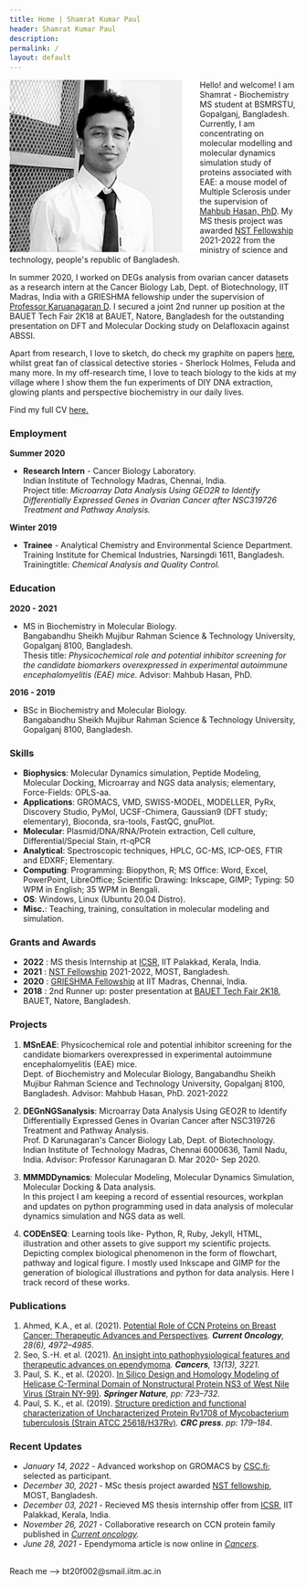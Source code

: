 ```yaml
---
title: Home | Shamrat Kumar Paul
header: Shamrat Kumar Paul
description:
permalink: /
layout: default
---
```

<img align="left" src="/assets/images/shamrat.svg">Hello! and welcome! I am Shamrat - Biochemistry MS student at BSMRSTU, Gopalganj, Bangladesh. Currently, I am concentrating on molecular modelling and molecular dynamics simulation study of proteins associated with EAE: a mouse model of Multiple Sclerosis under the supervision of [Mahbub Hasan, PhD](https://sites.google.com/view/mahbub-hasan/home). My MS thesis project was awarded [NST Fellowship](https://most.portal.gov.bd/sites/default/files/files/most.portal.gov.bd/npfblock//%E0%A6%AC%E0%A6%BF%E0%A6%9C%E0%A7%8D%E0%A6%9E%E0%A6%BE%E0%A6%A8%20%E0%A6%93%20%20%E0%A6%9A%E0%A6%BF%E0%A6%95%E0%A6%BF%E0%A7%8E%E0%A6%B8%E0%A6%BE%20%E0%A6%AC%E0%A6%BF%E0%A6%9C%E0%A7%8D%E0%A6%9E%E0%A6%BE%E0%A6%A8%20%E0%A6%97%E0%A7%8D%E0%A6%B0%E0%A7%81%E0%A6%AA.pdf) 2021-2022 from the ministry of science and technology, people's republic of Bangladesh.

In summer 2020, I worked on DEGs analysis from ovarian cancer datasets as a research intern at the Cancer Biology Lab, Dept. of Biotechnology, IIT Madras, India with a GRIESHMA fellowship under the supervision of  [Professor Karuanagaran D](https://biotech.iitm.ac.in/Faculty/Karunagaran/index.php). I secured a joint 2nd runner up position at the BAUET Tech Fair 2K18 at BAUET, Natore, Bangladesh for the outstanding presentation on DFT and Molecular Docking study on Delafloxacin against ABSSI.

Apart from research, I love to sketch, do check my graphite on papers [here](), whilst great fan of classical detective stories - Sherlock Holmes, Feluda and many more. In my off-research time, I love to teach biology to the kids at my village where I show them the fun experiments of DIY DNA extraction, glowing plants and perspective biochemistry in our daily lives.

Find my full CV [here.](/assets/resume/cv-shamrat.pdf)

### Employment
**Summer 2020**
- **Research Intern** - Cancer Biology Laboratory.<br>
Indian Institute of Technology Madras, Chennai, India.<br>
Project title: *Microarray Data Analysis Using GEO2R to Identify Differentially Expressed Genes in Ovarian Cancer after NSC319726 Treatment and Pathway Analysis.*

**Winter 2019**
- **Trainee** - Analytical Chemistry and Environmental Science Department. <br>
Training Institute for Chemical Industries, Narsingdi 1611, Bangladesh.<br>
Trainingtitle: *Chemical Analysis and Quality Control.*

### Education
**2020 - 2021**
- MS in Biochemistry in Molecular Biology. <br>
Bangabandhu Sheikh Mujibur Rahman Science & Technology University, Gopalganj 8100, Bangladesh.<br>
Thesis title: *Physicochemical role and potential inhibitor screening for the candidate biomarkers overexpressed in experimental autoimmune encephalomyelitis (EAE) mice.* Advisor: Mahbub Hasan, PhD.

**2016 - 2019**
- BSc in Biochemistry and Molecular Biology.<br>
Bangabandhu Sheikh Mujibur Rahman Science & Technology University, Gopalganj 8100, Bangladesh.

### Skills
- **Biophysics**: Molecular Dynamics simulation, Peptide Modeling, Molecular Docking, Microarray and NGS data analysis; elementary, Force-Fields: OPLS-aa.
- **Applications**: GROMACS, VMD, SWISS-MODEL, MODELLER, PyRx, Discovery Studio, PyMol, UCSF-Chimera, Gaussian9 (DFT study; elementary), Bioconda, sra-tools, FastQC, gnuPlot.
- **Molecular**: Plasmid/DNA/RNA/Protein extraction, Cell culture, Differential/Special Stain, rt-qPCR
- **Analytical**: Spectroscopic techniques, HPLC, GC-MS, ICP-OES, FTIR and EDXRF; Elementary.
- **Computing**: Programming: Biopython, R; MS Office: Word, Excel, PowerPoint, LibreOffice; Scientific Drawing: Inkscape, GIMP; Typing: 50 WPM in English; 35 WPM in Bengali.
- **OS**: Windows, Linux (Ubuntu 20.04 Distro).
- **Misc.**: Teaching, training, consultation in molecular modeling and simulation.

### Grants and Awards
- **2022** : MS thesis Internship at [ICSR](https://icsr.iitpkd.ac.in/), IIT Palakkad, Kerala, India.
- **2021** : [NST Fellowship](https://most.portal.gov.bd/sites/default/files/files/most.portal.gov.bd/npfblock//%E0%A6%AC%E0%A6%BF%E0%A6%9C%E0%A7%8D%E0%A6%9E%E0%A6%BE%E0%A6%A8%20%E0%A6%93%20%20%E0%A6%9A%E0%A6%BF%E0%A6%95%E0%A6%BF%E0%A7%8E%E0%A6%B8%E0%A6%BE%20%E0%A6%AC%E0%A6%BF%E0%A6%9C%E0%A7%8D%E0%A6%9E%E0%A6%BE%E0%A6%A8%20%E0%A6%97%E0%A7%8D%E0%A6%B0%E0%A7%81%E0%A6%AA.pdf) 2021-2022, MOST, Bangladesh.
- **2020** : [GRIESHMA Fellowship](https://ge.iitm.ac.in/grieshma/)  at IIT Madras, Chennai, India.
- **2018** : 2nd Runner up: poster presentation at [BAUET Tech Fair 2K18](https://bauet.ac.bd/bauet-tech-fair-2k18/), BAUET, Natore, Bangladesh.

### Projects
01. **MSnEAE**: Physicochemical role and potential inhibitor screening for the candidate biomarkers overexpressed in experimental autoimmune encephalomyelitis (EAE) mice. <br>
Dept. of Biochemistry and Molecular Biology, Bangabandhu Sheikh Mujibur Rahman Science and Technology University, Gopalganj 8100, Bangladesh. Advisor: Mahbub Hasan, PhD. 2021-2022

02. **DEGnNGSanalysis**: Microarray Data Analysis Using GEO2R to Identify Differentially Expressed Genes in Ovarian Cancer after NSC319726 Treatment and Pathway Analysis.<br>
Prof. D Karunagaran's Cancer Biology Lab, Dept. of Biotechnology. Indian Institute of Technology Madras, Chennai 6000636, Tamil Nadu, India. Advisor: Professor Karunagaran D. Mar 2020- Sep 2020. 

03. **MMMDDynamics**: Molecular Modeling, Molecular Dynamics Simulation, Molecular Docking & Data analysis.<br>
In this project I am keeping a record of essential resources, workplan and updates on python programming used in data analysis of molecular dynamics simulation and NGS data as well. 

04. **CODEnSEQ**: Learning tools like- Python, R, Ruby, Jekyll, HTML, illustration and other assets to give support my scientific projects.<br>
Depicting complex biological phenomenon in the form of flowchart, pathway and logical figure. I mostly used Inkscape and GIMP for the generation of biological illustrations and python for data analysis. Here I track record of these works. 

### Publications
1. Ahmed, K.A., et al. (2021). [Potential Role of CCN Proteins on Breast Cancer: Therapeutic Advances and Perspectives](https://www.mdpi.com/1718-7729/28/6/417)*.  **Current Oncology**, 28(6), 4972–4985*.
2. Seo, S.-H. et al. (2021). [An insight into pathophysiological features and therapeutic advances on ependymoma](https://www.mdpi.com/2072-6694/13/13/3221)*. **Cancers**, 13(13), 3221.*
3. Paul, S. K., et al. (2020). [In Silico Design and Homology Modeling of Helicase C-Terminal Domain of Nonstructural Protein NS3 of West Nile Virus (Strain NY-99)](https://link.springer.com/chapter/10.1007/978-981-15-0829-5_68)*. **Springer Nature**, pp: 723–732.*
4. Paul, S. K., et al. (2019).  [Structure prediction and functional characterization of Uncharacterized Protein Rv1708 of Mycobacterium tuberculosis (Strain ATCC 25618/H37Rv)](https://www.taylorfrancis.com/books/e/9781003001614/chapters/10.1201/9781003001614-30)*. **CRC press**. pp: 179–184*.

### Recent Updates
- *January 14, 2022* - Advanced workshop on GROMACS by [CSC.fi](https://ssl.eventilla.com/advanced-gromacs-2022); selected as participant.
- *December 30, 2021* - MSc thesis project awarded [NST fellowship](https://most.portal.gov.bd/sites/default/files/files/most.portal.gov.bd/npfblock//%E0%A6%AC%E0%A6%BF%E0%A6%9C%E0%A7%8D%E0%A6%9E%E0%A6%BE%E0%A6%A8%20%E0%A6%93%20%20%E0%A6%9A%E0%A6%BF%E0%A6%95%E0%A6%BF%E0%A7%8E%E0%A6%B8%E0%A6%BE%20%E0%A6%AC%E0%A6%BF%E0%A6%9C%E0%A7%8D%E0%A6%9E%E0%A6%BE%E0%A6%A8%20%E0%A6%97%E0%A7%8D%E0%A6%B0%E0%A7%81%E0%A6%AA.pdf), MOST, Bangladesh.
- *December 03, 2021* - Recieved MS thesis internship offer from [ICSR](https://icsr.iitpkd.ac.in/), IIT Palakkad, Kerala, India.
- *November 26, 2021* - Collaborative research on CCN protein family published in *[Current oncology](https://www.mdpi.com/1718-7729/28/6/417).*
- *June 28, 2021* - Ependymoma article is now online in *[Cancers](https://doi.org/10.3390/cancers13133221)*.

<br>
Reach me --> bt20f002@smail.iitm.ac.in